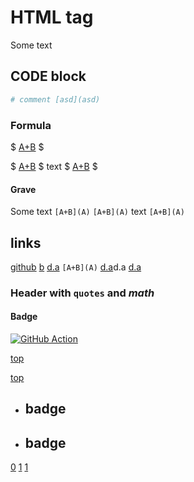 # HTML tag

<a id="introduction"></a>

Some text

## CODE block

```python
# comment [asd](asd)
```

### Formula

$ [A+B](A) $

$ [A+B](A) $ text $ [A+B](A) $

#### Grave

Some text
`[A+B](A)`
`[A+B](A)` text `[A+B](A)`

## links

[github](https://github.com/AlexanderDokuchaev)
[b](./b.md) [d.a](b.md) `[A+B](A)`
<a href="./d/a.md" target="_blank">d.a</a><span href="./d/a.md">d.a</span>
[d.a](/tests/test_md_files/d/a.md "tag")

### Header with `quotes` and $math$

#### Badge

[![GitHub Action](https://github.com/AlexanderDokuchaev/md-dead-link-check/actions/workflows/github_action.yml/badge.svg?branch=main "tag")](https://github.com/AlexanderDokuchaev/md-dead-link-check/actions/workflows/github_action.yml "tag")

<!-- markdownlint-disable -->

[top](#)

[top](./b.md#)


- ## badge

 + ## badge

[0](#badge)
[1](#badge-1)
[1](#badge-2)
